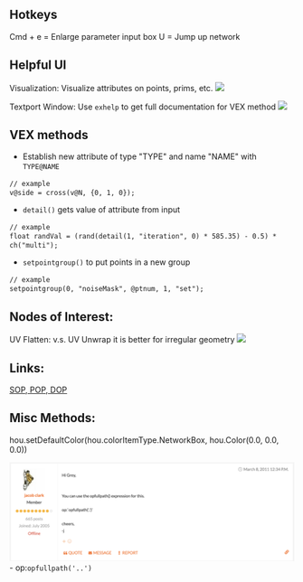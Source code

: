 ## Hotkeys

Cmd + e = Enlarge parameter input box
U = Jump up network

## Helpful UI

Visualization: Visualize attributes on points, prims, etc.
![](houdini-visualization-ui.png)

Textport Window: Use `exhelp` to get full documentation for VEX method
![](houdini-textport-ui.png)

## VEX methods

- Establish new attribute of type "TYPE" and name "NAME" with `TYPE@NAME`

```vex
// example
v@side = cross(v@N, {0, 1, 0});
```

- `detail()` gets value of attribute from input

```vex
// example
float randVal = (rand(detail(1, "iteration", 0) * 585.35) - 0.5) * ch("multi");
```

- `setpointgroup()` to put points in a new group

```vex
// example
setpointgroup(0, "noiseMask", @ptnum, 1, "set");
```

## Nodes of Interest:

UV Flatten: v.s. UV Unwrap it is better for irregular geometry
![](houdini-uv-flatten.png)

## Links:

[SOP, POP, DOP](https://www.reddit.com/r/Houdini/comments/t4agvh/sop_pop_dop_for_begginers/)

## Misc Methods:

hou.setDefaultColor(hou.colorItemType.NetworkBox, hou.Color(0.0, 0.0, 0.0))

![img](Screenshot%202025-07-04%20at%2012.53.10%20PM.png)- op:`opfullpath('..')`

